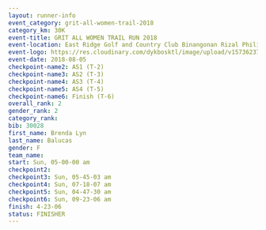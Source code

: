 ```yaml
---
layout: runner-info 
event_category: grit-all-women-trail-2018 
category_km: 30K 
event-title: GRIT ALL WOMEN TRAIL RUN 2018 
event-location: East Ridge Golf and Country Club Binangonan Rizal Philippines 
event-logo: https://res.cloudinary.com/dykbosktl/image/upload/v1573623703/Logo/GRiT_logo_2_lctn6t.png 
event-date: 2018-08-05 
checkpoint-name2: AS1 (T-2) 
checkpoint-name3: AS2 (T-3) 
checkpoint-name4: AS3 (T-4) 
checkpoint-name5: AS4 (T-5) 
checkpoint-name6: Finish (T-6) 
overall_rank: 2
gender_rank: 2
category_rank: 
bib: 30028
first_name: Brenda Lyn
last_name: Balucas
gender: F
team_name: 
start: Sun, 05-00-00 am
checkpoint2: 
checkpoint3: Sun, 05-45-03 am
checkpoint4: Sun, 07-18-07 am
checkpoint5: Sun, 04-47-30 am
checkpoint6: Sun, 09-23-06 am
finish: 4-23-06
status: FINISHER
---
```

